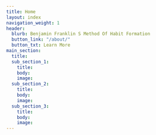 ```yaml
---
title: Home
layout: index
navigation_weight: 1
header:
  blurb: Benjamin Franklin S Method Of Habit Formation
  button_link: "/about/"
  button_txt: Learn More
main_section:
  title:
  sub_section_1:
    title:
    body:
    image:
  sub_section_2:
    title:
    body:
    image:
  sub_section_3:
    title:
    body:
    image:
---
```


